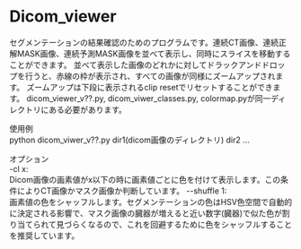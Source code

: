 # Dicom_viewer
セグメンテーションの結果確認のためのプログラムです。連続CT画像、連続正解MASK画像、連続予測MASK画像を並べて表示し、同時にスライスを移動することができます。
並べて表示した画像のどれかに対してドラックアンドドロップを行うと、赤線の枠が表示され、すべての画像が同様にズームアップされます。
ズームアップは下段に表示されるclip resetでリセットすることができます。
dicom_viewer_v??.py, dicom_viwer_classes.py, colormap.pyが同一ディレクトリにある必要があります。 

使用例   
python dicom_viwer_v??.py dir1(dicom画像のディレクトリ) dir2 ...  

オプション  
-cl x:  
Dicom画像の画素値がx以下の時に画素値ごとに色を付けて表示します。この条件によりCT画像かマスク画像か判断しています。 
--shuffle 1:  
画素値の色をシャッフルします。セグメンテーションの色はHSV色空間で自動的に決定される影響で、マスク画像の臓器が増えると近い数字(臓器)で似た色が割り当てられて見づらくなるので、これを回避するために色をシャッフルすることを推奨しています。  
